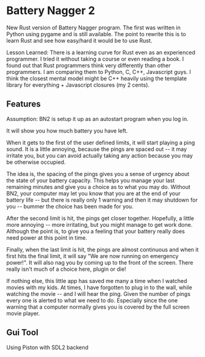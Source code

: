 # Battery Nagger 2
New Rust version of Battery Nagger program. The first was written
in Python using pygame and is still available.  The point
to rewrite this is to learn Rust and see how easy/hard
it would be to use Rust.  

Lesson Learned:
There is a learning curve for Rust even as an experienced
programmer. I tried it without taking a course or even
reading a book. I found out that Rust programmers think very differently than other programmers.  I am comparing them to Python, C, C++, Javascript guys.  I think the closest mental model might be C++ heavily using the template library for everything + Javascript closures (my 2 cents).

## Features 

Assumption: BN2 is setup it up as an autostart program when you log in. 

It will show you how much battery you have left.  

When it gets to the first of the user defined limits, it will start playing a ping sound.  It is a little annoying, because the pings are spaced out -- it may irritate you, but you can avoid actually taking any action because you may be otherwise occupied.  

The idea is, the spacing of the pings gives you a sense of urgency about the state of your battery capacity. This helps you manage your last remaining minutes and give you a choice as to what you may do.  Without BN2, your computer may let you know that you are at the end of your battery life -- but there is really only 1 warning and then it may shutdown for you -- bummer the choice has been made for you.

After the second limit is hit, the pings get closer together. Hopefully,
a little more annoying -- more irritating, but you might manage to 
get work done.  Although the point is, to give you a feeling that your
battery really does need power at this point in time.

Finally, when the last limit is hit, the pings are almost continuous and
when it first hits the final limit, it will say "We are now running on emergency power!".  It will also nag you by coming up to the front of the screen. There really isn't much of a choice here, plugin or die!

If nothing else, this little app has saved me many a time when I watched movies with my kids.  At times, I have forgotten to plug in to the wall, while watching the movie -- and I will hear the ping.  Given the number of pings every one is alerted to what we need to do.  Especially since the one warning that a computer normally gives you is covered by the full screen movie player.

## Gui Tool 

Using Piston with SDL2 backend


